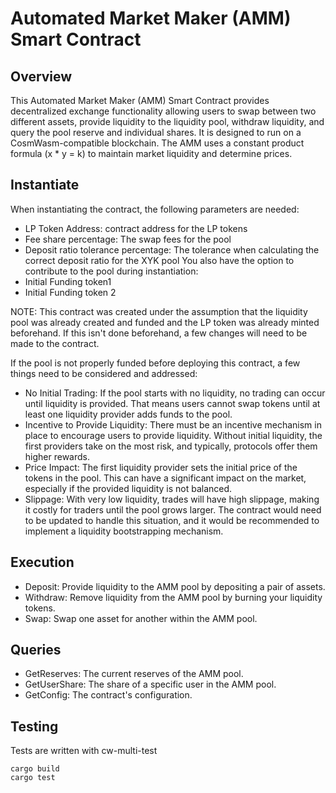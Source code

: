 # Automated Market Maker (AMM) Smart Contract

## Overview
This Automated Market Maker (AMM) Smart Contract provides decentralized exchange functionality allowing users to swap between two different assets, provide liquidity to the liquidity pool, withdraw liquidity, and query the pool reserve and individual shares. It is designed to run on a CosmWasm-compatible blockchain. The AMM uses a constant product formula (x * y = k) to maintain market liquidity and determine prices.

## Instantiate 
When instantiating the contract, the following parameters are needed:
- LP Token Address: contract address for the LP tokens 
- Fee share percentage: The swap fees for the pool 
- Deposit ratio tolerance percentage: The tolerance when calculating the correct deposit ratio for the XYK pool 
You also have the option to contribute to the pool during instantiation: 
- Initial Funding token1
- Initial Funding token 2

NOTE: This contract was created under the assumption that the liquidity pool was already created and funded and the LP token was already minted beforehand.
If this isn't done beforehand, a few changes will need to be made to the contract. 

If the pool is not properly funded before deploying this contract, a few things need to be considered and addressed: 
- No Initial Trading: If the pool starts with no liquidity, no trading can occur until liquidity is provided. That means users cannot swap tokens until at least one liquidity provider adds funds to the pool.
- Incentive to Provide Liquidity: There must be an incentive mechanism in place to encourage users to provide liquidity. Without initial liquidity, the first providers take on the most risk, and typically, protocols offer them higher rewards.
- Price Impact: The first liquidity provider sets the initial price of the tokens in the pool. This can have a significant impact on the market, especially if the provided liquidity is not balanced.
- Slippage: With very low liquidity, trades will have high slippage, making it costly for traders until the pool grows larger.
The contract would need to be updated to handle this situation, and it would be recommended to implement a liquidity bootstrapping mechanism.

## Execution
- Deposit: Provide liquidity to the AMM pool by depositing a pair of assets.
- Withdraw: Remove liquidity from the AMM pool by burning your liquidity tokens.
- Swap: Swap one asset for another within the AMM pool.

## Queries 
- GetReserves: The current reserves of the AMM pool.
- GetUserShare: The share of a specific user in the AMM pool.
- GetConfig: The contract's configuration.

## Testing 
Tests are written with cw-multi-test 
```shell
cargo build 
cargo test 
```
